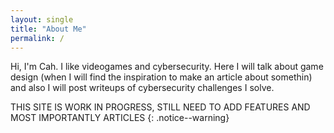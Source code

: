 ```yaml
---
layout: single
title: "About Me"
permalink: /
---
```


Hi, I'm Cah. I like videogames and cybersecurity. Here I will talk about game design (when I will find the inspiration to make an article about somethin) and also I will post writeups of cybersecurity challenges I solve.

THIS SITE IS WORK IN PROGRESS, STILL NEED TO ADD FEATURES AND MOST IMPORTANTLY ARTICLES
{: .notice--warning}
